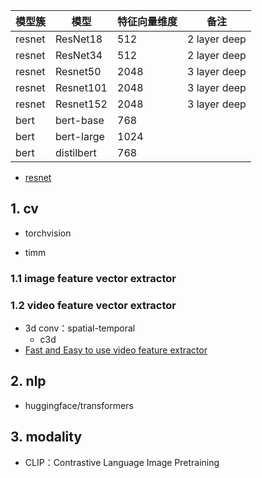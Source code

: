 

|  模型簇    |  模型        | 特征向量维度      | 备注 |
|  ----     | ----        | ----            |----            |
| resnet    | ResNet18    |   512           | 2 layer deep  |
| resnet    | ResNet34    |   512           | 2 layer deep  | 
| resnet    | Resnet50    |   2048          | 3 layer deep  |
| resnet    | Resnet101   |   2048          | 3 layer deep  | 
| resnet    | Resnet152   |   2048          | 3 layer deep  | 
| bert      | bert-base   |   768           |   | 
| bert      | bert-large  |   1024          |   | 
| bert      | distilbert  |   768           |   |


- [resnet](https://algorithmia.com/algorithms/imageclassification/ResNetFeatureExtraction/docs)


## 1. cv

- torchvision

- timm


### 1.1 image feature vector extractor


### 1.2 video feature vector extractor

- 3d conv：spatial-temporal
    - c3d
- [Fast and Easy to use video feature extractor](https://github.com/antoine77340/video_feature_extractor.git)


## 2. nlp

- huggingface/transformers


## 3. modality

- CLIP：Contrastive Language Image Pretraining

